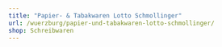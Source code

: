 ```yaml
---
title: "Papier- & Tabakwaren Lotto Schmollinger"
url: /wuerzburg/papier-und-tabakwaren-lotto-schmollinger/
shop: Schreibwaren
---
```

